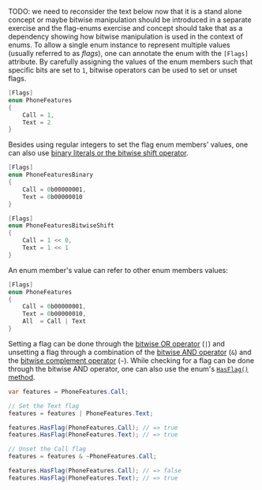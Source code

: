 TODO: we need to reconsider the text below now that it is a stand alone concept or maybe bitwise manipulation should be introduced in a separate exercise and the flag-enums exercise and concept should take that as a dependency showing how bitwise manipulation is used in the context of enums.
To allow a single enum instance to represent multiple values (usually referred to as _flags_), one can annotate the enum with the `[Flags]` attribute. By carefully assigning the values of the enum members such that specific bits are set to `1`, bitwise operators can be used to set or unset flags.

```csharp
[Flags]
enum PhoneFeatures
{
    Call = 1,
    Text = 2
}
```

Besides using regular integers to set the flag enum members' values, one can also use [binary literals or the bitwise shift operator][binary-literals].

```csharp
[Flags]
enum PhoneFeaturesBinary
{
    Call = 0b00000001,
    Text = 0b00000010
}

[Flags]
enum PhoneFeaturesBitwiseShift
{
    Call = 1 << 0,
    Text = 1 << 1
}
```

An enum member's value can refer to other enum members values:

```csharp
[Flags]
enum PhoneFeatures
{
    Call = 0b00000001,
    Text = 0b00000010,
    All  = Call | Text
}
```

Setting a flag can be done through the [bitwise OR operator][or-operator] (`|`) and unsetting a flag through a combination of the [bitwise AND operator][and-operator] (`&`) and the [bitwise complement operator][bitwise-complement-operator] (`~`). While checking for a flag can be done through the bitwise AND operator, one can also use the enum's [`HasFlag()` method][has-flag].

```csharp
var features = PhoneFeatures.Call;

// Set the Text flag
features = features | PhoneFeatures.Text;

features.HasFlag(PhoneFeatures.Call); // => true
features.HasFlag(PhoneFeatures.Text); // => true

// Unset the Call flag
features = features & ~PhoneFeatures.Call;

features.HasFlag(PhoneFeatures.Call); // => false
features.HasFlag(PhoneFeatures.Text); // => true
```

[docs.microsoft.com-enumeration-types-as-bit-flags]: https://docs.microsoft.com/en-us/dotnet/csharp/programming-guide/enumeration-types#enumeration-types-as-bit-flags
[alanzucconi.com-enum-flags-and-bitwise-operators]: https://www.alanzucconi.com/2015/07/26/enum-flags-and-bitwise-operators/
[or-operator]: https://docs.microsoft.com/en-us/dotnet/csharp/language-reference/operators/bitwise-and-shift-operators#logical-or-operator-
[and-operator]: https://docs.microsoft.com/en-us/dotnet/csharp/language-reference/operators/bitwise-and-shift-operators#logical-and-operator-
[bitwise-complement-operator]: https://docs.microsoft.com/en-us/dotnet/csharp/language-reference/operators/bitwise-and-shift-operators#bitwise-complement-operator-
[binary-literals]: https://riptutorial.com/csharp/example/6327/binary-literals
[has-flag]: https://docs.microsoft.com/en-us/dotnet/api/system.enum.hasflag?view=netcore-3.1
